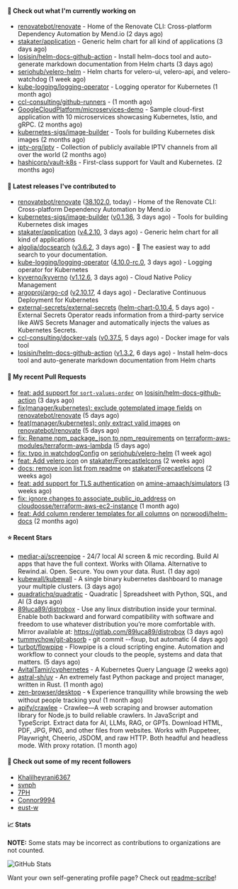 #### 👷 Check out what I'm currently working on

- [renovatebot/renovate](https://github.com/renovatebot/renovate) - Home of the Renovate CLI: Cross-platform Dependency Automation by Mend.io (2 days ago)
- [stakater/application](https://github.com/stakater/application) - Generic helm chart for all kind of applications (3 days ago)
- [losisin/helm-docs-github-action](https://github.com/losisin/helm-docs-github-action) - Install helm-docs tool and auto-generate markdown documentation from Helm charts (3 days ago)
- [seriohub/velero-helm](https://github.com/seriohub/velero-helm) - Helm charts for velero-ui, velero-api, and velero-watchdog (1 week ago)
- [kube-logging/logging-operator](https://github.com/kube-logging/logging-operator) - Logging operator for Kubernetes (1 month ago)
- [ccl-consulting/github-runners](https://github.com/ccl-consulting/github-runners) -  (1 month ago)
- [GoogleCloudPlatform/microservices-demo](https://github.com/GoogleCloudPlatform/microservices-demo) - Sample cloud-first application with 10 microservices showcasing Kubernetes, Istio, and gRPC. (2 months ago)
- [kubernetes-sigs/image-builder](https://github.com/kubernetes-sigs/image-builder) - Tools for building Kubernetes disk images (2 months ago)
- [iptv-org/iptv](https://github.com/iptv-org/iptv) - Collection of publicly available IPTV channels from all over the world (2 months ago)
- [hashicorp/vault-k8s](https://github.com/hashicorp/vault-k8s) - First-class support for Vault and Kubernetes. (2 months ago)

#### 🔭 Latest releases I've contributed to

- [renovatebot/renovate](https://github.com/renovatebot/renovate) ([38.102.0](https://github.com/renovatebot/renovate/releases/tag/38.102.0), today) - Home of the Renovate CLI: Cross-platform Dependency Automation by Mend.io
- [kubernetes-sigs/image-builder](https://github.com/kubernetes-sigs/image-builder) ([v0.1.36](https://github.com/kubernetes-sigs/image-builder/releases/tag/v0.1.36), 3 days ago) - Tools for building Kubernetes disk images
- [stakater/application](https://github.com/stakater/application) ([v4.2.10](https://github.com/stakater/application/releases/tag/v4.2.10), 3 days ago) - Generic helm chart for all kind of applications
- [algolia/docsearch](https://github.com/algolia/docsearch) ([v3.6.2](https://github.com/algolia/docsearch/releases/tag/v3.6.2), 3 days ago) - :blue_book: The easiest way to add search to your documentation.
- [kube-logging/logging-operator](https://github.com/kube-logging/logging-operator) ([4.10.0-rc.0](https://github.com/kube-logging/logging-operator/releases/tag/4.10.0-rc.0), 3 days ago) - Logging operator for Kubernetes
- [kyverno/kyverno](https://github.com/kyverno/kyverno) ([v1.12.6](https://github.com/kyverno/kyverno/releases/tag/v1.12.6), 3 days ago) - Cloud Native Policy Management
- [argoproj/argo-cd](https://github.com/argoproj/argo-cd) ([v2.10.17](https://github.com/argoproj/argo-cd/releases/tag/v2.10.17), 4 days ago) - Declarative Continuous Deployment for Kubernetes
- [external-secrets/external-secrets](https://github.com/external-secrets/external-secrets) ([helm-chart-0.10.4](https://github.com/external-secrets/external-secrets/releases/tag/helm-chart-0.10.4), 5 days ago) - External Secrets Operator reads information from a third-party service like AWS Secrets Manager and automatically injects the values as Kubernetes Secrets.
- [ccl-consulting/docker-vals](https://github.com/ccl-consulting/docker-vals) ([v0.37.5](https://github.com/ccl-consulting/docker-vals/releases/tag/v0.37.5), 5 days ago) - Docker image for vals tool
- [losisin/helm-docs-github-action](https://github.com/losisin/helm-docs-github-action) ([v1.3.2](https://github.com/losisin/helm-docs-github-action/releases/tag/v1.3.2), 6 days ago) - Install helm-docs tool and auto-generate markdown documentation from Helm charts

#### 🔨 My recent Pull Requests

- [feat: add support for `sort-values-order`](https://github.com/losisin/helm-docs-github-action/pull/270) on [losisin/helm-docs-github-action](https://github.com/losisin/helm-docs-github-action) (3 days ago)
- [fix(manager/kubernetes): exclude gotemplated image fields](https://github.com/renovatebot/renovate/pull/31624) on [renovatebot/renovate](https://github.com/renovatebot/renovate) (5 days ago)
- [feat(manager/kubernetes): only extract valid images](https://github.com/renovatebot/renovate/pull/31618) on [renovatebot/renovate](https://github.com/renovatebot/renovate) (5 days ago)
- [fix: Rename npm_package_json to npm_requirements](https://github.com/terraform-aws-modules/terraform-aws-lambda/pull/621) on [terraform-aws-modules/terraform-aws-lambda](https://github.com/terraform-aws-modules/terraform-aws-lambda) (5 days ago)
- [fix: typo in watchdogConfig](https://github.com/seriohub/velero-helm/pull/47) on [seriohub/velero-helm](https://github.com/seriohub/velero-helm) (1 week ago)
- [feat: Add velero icon](https://github.com/stakater/ForecastleIcons/pull/38) on [stakater/ForecastleIcons](https://github.com/stakater/ForecastleIcons) (2 weeks ago)
- [docs: remove icon list from readme](https://github.com/stakater/ForecastleIcons/pull/37) on [stakater/ForecastleIcons](https://github.com/stakater/ForecastleIcons) (2 weeks ago)
- [feat: add support for TLS authentication](https://github.com/amine-amaach/simulators/pull/11) on [amine-amaach/simulators](https://github.com/amine-amaach/simulators) (3 weeks ago)
- [fix: ignore changes to associate_public_ip_address](https://github.com/cloudposse/terraform-aws-ec2-instance/pull/203) on [cloudposse/terraform-aws-ec2-instance](https://github.com/cloudposse/terraform-aws-ec2-instance) (1 month ago)
- [feat: Add column renderer templates for all columns](https://github.com/norwoodj/helm-docs/pull/260) on [norwoodj/helm-docs](https://github.com/norwoodj/helm-docs) (2 months ago)

#### ⭐ Recent Stars

- [mediar-ai/screenpipe](https://github.com/mediar-ai/screenpipe) - 24/7 local AI screen &amp; mic recording. Build AI apps that have the full context. Works with Ollama. Alternative to Rewind.ai. Open. Secure. You own your data. Rust. (1 day ago)
- [kubewall/kubewall](https://github.com/kubewall/kubewall) - A single binary kubernetes dashboard to manage your multiple clusters. (3 days ago)
- [quadratichq/quadratic](https://github.com/quadratichq/quadratic) - Quadratic | Spreadsheet with Python, SQL, and AI (3 days ago)
- [89luca89/distrobox](https://github.com/89luca89/distrobox) - Use any linux distribution inside your terminal. Enable both backward and forward compatibility with software and freedom to use whatever distribution you’re more comfortable with. Mirror available at: https://gitlab.com/89luca89/distrobox (3 days ago)
- [tummychow/git-absorb](https://github.com/tummychow/git-absorb) - git commit --fixup, but automatic (4 days ago)
- [turbot/flowpipe](https://github.com/turbot/flowpipe) - Flowpipe is a cloud scripting engine. Automation and workflow to connect your clouds to the people, systems and data that matters. (5 days ago)
- [AvitalTamir/cyphernetes](https://github.com/AvitalTamir/cyphernetes) - A Kubernetes Query Language (2 weeks ago)
- [astral-sh/uv](https://github.com/astral-sh/uv) - An extremely fast Python package and project manager, written in Rust. (1 month ago)
- [zen-browser/desktop](https://github.com/zen-browser/desktop) - 🌀 Experience tranquillity while browsing the web without people tracking you! (1 month ago)
- [apify/crawlee](https://github.com/apify/crawlee) - Crawlee—A web scraping and browser automation library for Node.js to build reliable crawlers. In JavaScript and TypeScript. Extract data for AI, LLMs, RAG, or GPTs. Download HTML, PDF, JPG, PNG, and other files from websites. Works with Puppeteer, Playwright, Cheerio, JSDOM, and raw HTTP. Both headful and headless mode. With proxy rotation. (1 month ago)

#### 👯 Check out some of my recent followers

- [Khalilheyrani6367](https://github.com/Khalilheyrani6367)
- [svnph](https://github.com/svnph)
- [7PH](https://github.com/7PH)
- [Connor9994](https://github.com/Connor9994)
- [eust-w](https://github.com/eust-w)

#### 📈 Stats

**NOTE:** Some stats may be incorrect as contributions to organizations
are not counted.

![GitHub Stats](https://github-readme-stats.vercel.app/api?username=aslafy-z&count_private=false&theme=tokyonight&show_icons=true)

Want your own self-generating profile page? Check out [readme-scribe](https://github.com/muesli/readme-scribe)!
